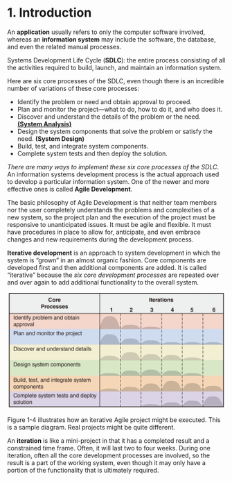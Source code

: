 # 1. Introduction

An **application** usually refers to only the computer software involved, whereas an **information system** may include the software, the database, and even the related manual processes.

Systems Development Life Cycle \(**SDLC**\): the entire process consisting of all the activities required to build, launch, and maintain an information system.

Here are six core processes of the SDLC, even though there is an incredible number of variations of these core processes:

* Identify the problem or need and obtain approval to proceed.
* Plan and monitor the project—what to do, how to do it, and who does it.
* Discover and understand the details of the problem or the need. [**\(System Analysis\)**](2.-systems-analysis-activities.md)
* Design the system components that solve the problem or satisfy the need. **\(System Design\)**
* Build, test, and integrate system components.
* Complete system tests and then deploy the solution.

_There are many ways to implement these six core processes of the SDLC_. An information systems development process is the actual approach used to develop a particular information system. One of the newer and more effective ones is called **Agile Development**.

The basic philosophy of Agile Development is that neither team members nor the user completely understands the problems and complexities of a new system, so the project plan and the execution of the project must be responsive to unanticipated issues. It must be agile and flexible. It must have procedures in place to allow for, anticipate, and even embrace changes and new requirements during the development process.

**Iterative development** is an approach to system development in which the system is “grown” in an almost organic fashion. Core components are developed first and then additional components are added. It is called “iterative” because the _six core development processes_ are repeated over and over again to add additional functionality to the overall system.

![](../.gitbook/assets/screen-shot-2018-06-10-at-19.28.55.png)

Figure 1-4 illustrates how an iterative Agile project might be executed. This
 is a sample diagram. Real projects might be quite different.

An **iteration** is like a mini-project in that it has a completed result and a constrained time frame. Often, it will last two to four weeks. During one iteration, often all the core development processes are involved, so the result is a part of the working system, even though it may only have a portion of the functionality that is ultimately required.



